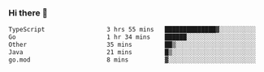 ### Hi there 👋

<!--START_SECTION:waka-->

```txt
TypeScript                 3 hrs 55 mins   ██████████████▓░░░░░░░░░░   58.91 %
Go                         1 hr 34 mins    ██████░░░░░░░░░░░░░░░░░░░   23.71 %
Other                      35 mins         ██▒░░░░░░░░░░░░░░░░░░░░░░   08.92 %
Java                       21 mins         █▒░░░░░░░░░░░░░░░░░░░░░░░   05.35 %
go.mod                     8 mins          ▓░░░░░░░░░░░░░░░░░░░░░░░░   02.02 %
```

<!--END_SECTION:waka-->

<!--
**jerry-shao/jerry-shao** is a ✨ _special_ ✨ repository because its `README.md` (this file) appears on your GitHub profile.

Here are some ideas to get you started:

- 🔭 I’m currently working on ...
- 🌱 I’m currently learning ...
- 👯 I’m looking to collaborate on ...
- 🤔 I’m looking for help with ...
- 💬 Ask me about ...
- 📫 How to reach me: ...
- 😄 Pronouns: ...
- ⚡ Fun fact: ...
-->
